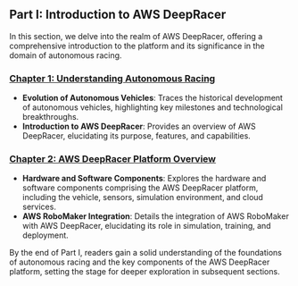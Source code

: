 ## Part I: Introduction to AWS DeepRacer

In this section, we delve into the realm of AWS DeepRacer, offering a comprehensive introduction to the platform and its significance in the domain of autonomous racing.

###  [Chapter 1: Understanding Autonomous Racing]([chapter's/Chapter%201:%20Understanding%20Autonomous%20Racing.md](https://github.com/Rishit-katiyar/Mastering-AWS-DeepRacer/blob/944a1a80b835ff666ebb95204c681131b78af5a8/chapter's%20/Chapter%201%3A%20Understanding%20Autonomous%20Racing.md))
- **Evolution of Autonomous Vehicles**: Traces the historical development of autonomous vehicles, highlighting key milestones and technological breakthroughs.
- **Introduction to AWS DeepRacer**: Provides an overview of AWS DeepRacer, elucidating its purpose, features, and capabilities.





### [Chapter 2: AWS DeepRacer Platform Overview](chapters/Chapter%202:%20AWS%20DeepRacer%20Platform%20Overview.md)
- **Hardware and Software Components**: Explores the hardware and software components comprising the AWS DeepRacer platform, including the vehicle, sensors, simulation environment, and cloud services.
- **AWS RoboMaker Integration**: Details the integration of AWS RoboMaker with AWS DeepRacer, elucidating its role in simulation, training, and deployment.

By the end of Part I, readers gain a solid understanding of the foundations of autonomous racing and the key components of the AWS DeepRacer platform, setting the stage for deeper exploration in subsequent sections.

